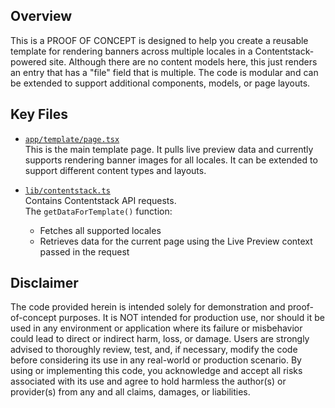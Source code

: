 
## Overview

This is a PROOF OF CONCEPT is designed to help you create a reusable template for rendering banners across multiple locales in a Contentstack-powered site. Although there are no content models here, this just renders an entry that has a "file" field that is multiple. The code is modular and can be extended to support additional components, models, or page layouts.

## Key Files

- [`app/template/page.tsx`](https://github.com/nicknguyen-cs/iHerbDemo-/blob/main/app/template/page.tsx)  
  This is the main template page. It pulls live preview data and currently supports rendering banner images for all locales. It can be extended to support different content types and layouts.

- [`lib/contentstack.ts`](https://github.com/nicknguyen-cs/iHerbDemo-/blob/main/lib/contentstack.ts)  
  Contains Contentstack API requests.  
  The `getDataForTemplate()` function:
  - Fetches all supported locales
  - Retrieves data for the current page using the Live Preview context passed in the request

## Disclaimer

The code provided herein is intended solely for demonstration and proof-of-concept
 purposes. It is NOT intended for production use, nor should it be used in any environment or application where its failure or misbehavior could lead to direct or indirect harm, loss, or damage.
Users are strongly advised to thoroughly review, test, and, if necessary, modify the code before considering its use in any real-world or production scenario.
By using or implementing this code, you acknowledge and accept all risks associated with its use and agree to hold harmless the author(s) or provider(s) from any and all claims, damages, or liabilities.

